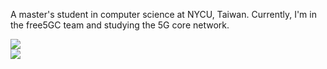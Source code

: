 A master's student in computer science at NYCU, Taiwan. 
Currently, I'm in the free5GC team and studying the 5G core network.

<div style="margin: 0px auto; text-align: center;">
    <div style="display: flex;vertical-align: top;">
        <img align="center"
            src="https://github-readme-stats.vercel.app/api?username=yt8956gh&show_icons=true&theme=merko&include_all_commits=true" />
    </div>
    <div style="display: flex; vertical-align: top;">
        <img align="center"
            src="https://github-readme-stats.vercel.app/api/top-langs/?username=yt8956gh&layout=compact&hide=jupyter%20notebook,makefile)" />
    </div>
</div>
